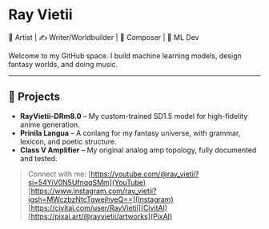 # Ray Vietii

🎨 Artist | ✍️ Writer/Worldbuilder | 🎼 Composer | 🧠 ML Dev

Welcome to my GitHub space. I build machine learning models, design fantasy worlds, and doing music.

---

## 🔧 Projects

- **RayVietii-DRm8.0** – My custom-trained SD1.5 model for high-fidelity anime generation.
- **Prinila Langua** – A conlang for my fantasy universe, with grammar, lexicon, and poetic structure.
- **Class V Amplifier** – My original analog amp topology, fully documented and tested.

> Connect with me:
> [https://youtube.com/@ray_vietii?si=54YiV0N5UfnqqSMm](YouTube)
> [https://www.instagram.com/ray_vietii?igsh=MWczbzNtcTgwejhyeQ==](Instagram)
> [https://civitai.com/user/RayVietii](CivitAI)
> [https://pixai.art/@rayvietii/artworks](PixAI)
